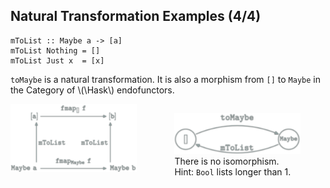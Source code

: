 Natural Transformation Examples (4/4)
-------------------------------------

<pre><code class="haskell">mToList :: Maybe a -> [a]
mToList Nothing = []
mToList Just x  = [x]</pre></code>


`toMaybe` is a natural transformation.
It is also a morphism from `[]` to `Maybe` in the Category of \\(\\Hask\\) endofunctors.

<img style="float:left;width:40%" src="categories/img/mp/nattrans-maybe-list.png" alt="natural transformation commutative diagram"/>
<figure style="float:right;width:40%">
<img src="categories/img/mp/maybe-list-endofunctor-morphsm.png" alt="relation between [] and Maybe"/>
<figcaption>There is <span class="red">no isomorphism</span>.<br/>
Hint: <code>Bool</code> lists longer than 1.
</figcaption>
</figure>
